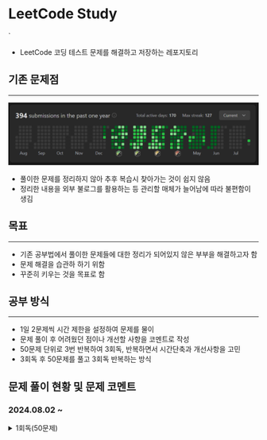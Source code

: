 # LeetCode Study
`
- LeetCode 코딩 테스트 문제를 해결하고 저장하는 레포지토리
## 기존 문제점
***
![sreensh](src/main/resources/img/LeetCodeScreenShot.PNG)
- 풀이한 문제를 정리하지 않아 추후 복습시 찾아가는 것이 쉽지 않음
- 정리한 내용을 외부 불로그를 활용하는 등 관리할 매체가 늘어남에 따라 불편함이 생김

## 목표
***
- 기존 공부법에서 풀이한 문제들에 대한 정리가 되어있지 않은 부부을 해결하고자 함
- 문제 해결을 습관하 하기 위함
- 꾸준히 키우는 것을 목표로 함

## 공부 방식
***
- 1일 2문제씩 시간 제한을 설정하여 문제를 물이
- 문제 풀이 후 어려웠던 점이나 개선할 사항을 코멘트로 작성
- 50문제 단위로 3번 반복하여 3회독, 반복하면서 시간단축과 개선사항을 고민
- 3회독 후 50문제를 풀고 3회독 반복하는 방식

## 문제 풀이 현황 및 문제 코멘트
### 2024.08.02 ~
<details>
<summary>1회독(50문제)</summary>
<br>

| 문제	                                                       | 난이도  | 걸린시간 | 제한시간	 |     날짜     | 코멘트                                                                                        |
|:----------------------------------------------------------|:----:|:----:|:-----:|:----------:|:-------------------------------------------------------------------------------------------|
| 1. Two Sum                                                | easy |  11  |  25   | 2024/08/02 |                                                                                            |
| 21. PalindromeNumber                                      | easy |  19  |  25   | 2024/08/02 |                                                                                            |
| 14. Longest Common Prefix                                 | easy |  12  |  25   | 2024/08/03 |                                                                                            |
| 21. Merge Two Sorted Lists                                | easy |  TO  |  25   | 2024/08/03 | 리스트 자료의 특성을 잘 생각해서 풀어보자                                                                    |
| 14. SqrtX                                                 | easy |  23  |  25   | 2024/08/04 | 이진 탐색을 너무 늦게 생각했다                                                                          |
| 190. Reverse Bits                                         | easy |  12  |  25   | 2024/08/04 | 비트 연산자를 빠르게 생각해 내서 쉽게 풀었음                                                                  |
| 441. Arranging Coins                                      | easy |  15  |  25   | 2024/08/05 | 수학적 접근                                                                                     |
| 530. MinimumAbsoluteDifferenceInBST                       | easy |  21  |  25   | 2024/08/05 |                                                                                            |
| 2053. Kth Distinct String in an Array                     | easy |  20  |  25   | 2024/08/06 | 문제 해석에서 시간 소요, 맵 자료구조 하나로 해결 가능해 보임                                                        |
| 2144. Minimum Cost Of Buying Candies With Discount        | easy |  11  |  25   | 2024/08/06 | 내림 차순 배열을 생각하다 3의 배수를 의미하는 변수를 추가함으로써 더 간결하게 구현하였음                                         |
| 1822. Sign of the Product of an Array                     | easy |  6   |  25   | 2024/08/07 | 초기에 자료형의 메모리를 고려하지 않고 설계하다가 오버플로우 발생                                                       |
| 2129. Capitalize the Title                                | easy |  22  |  25   | 2024/08/07 | 마지막 공백(" ") 제거를 유의해야 한다                                                                    |
| 2716. Minimize String Length                              | easy |  7   |  25   | 2024/08/08 |                                                                                            |
| 1827. Minimum Operations to Make the Array Increasing     | easy |  6   |  25   | 2024/08/08 |                                                                                            |
| 1518. Water Bottles                                       | easy |  8   |  25   | 2024/08/09 |                                                                                            |
| 559. Maximum Depth of N-ary Tree                          | easy |  15  |  25   | 2024/08/09 | 트리에서 문제해결 할 때 경게값에서 문제가 발생(뿌리, 잎)하는 것을 조심하자                                                |
| 674. Longest Continuous Increasing Subsequence            | easy |  20  |  25   | 2024/08/10 |                                                                                            |
| 680. Valid Palindrome II                                  | easy |  15  |  25   | 2024/08/10 | 회문 문제의 한 유형.                                                                               |
| 3079. Find the Sum of Encrypted Integers                  | easy |  22  |  25   | 2024/08/11 |                                                                                            |
| 2974. Minimum Number Game                                 | easy |  20  |  25   | 2024/08/11 |                                                                                            |
| 703. Kth Largest Element In a Stream                      | easy |  TO  |  25   | 2024/08/12 | nums가 비어있는 경우, k가 nums의 크기보다 작은 경우 등, 처리해야할 경우의 수가 많았다. 우선순위 queue자료 구조를 활용하면 더 쉽게 풀릴것 같다. |
| 1791. Find Center Of Star Graph                           | easy |  10  |  25   | 2024/08/12 |                                                                                            |
| 1967. Number of Strings That Appear as Substrings in Word | easy |  6   |  25   | 2024/08/13 | 성능이 않좋게 나왔다. String에서 지원하는 메소드를 그대로 쓴 이유. 다음에는 다른 방식으로 풀 것                                 |
| 2180. Count Integers With Even Digit Sum                  | easy |  17  |  25   | 2024/08/13 |                                                                                            |
| 110. Balanced Binary Tree                                 | easy |  23  |  25   | 2024/08/14 |                                 |
| 145. Binary Tree Postorder Traversal                      | easy |  17  |  25   | 2024/08/14 |                                                                                            |


</details>